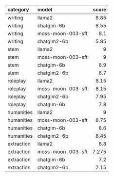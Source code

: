 | category   | model             |   score |
|:-----------|:------------------|--------:|
| writing    | llama2            |   8.85  |
| writing    | chatglm-6b        |   8.55  |
| writing    | moss-moon-003-sft |   8.1   |
| writing    | chatglm2-6b       |   5.85  |
| stem       | llama2            |   9     |
| stem       | moss-moon-003-sft |   9     |
| stem       | chatglm-6b        |   8.9   |
| stem       | chatglm2-6b       |   8.7   |
| roleplay   | llama2            |   8.15  |
| roleplay   | moss-moon-003-sft |   8.15  |
| roleplay   | chatglm2-6b       |   7.95  |
| roleplay   | chatglm-6b        |   7.8   |
| humanities | llama2            |   9     |
| humanities | moss-moon-003-sft |   8.75  |
| humanities | chatglm-6b        |   8.6   |
| humanities | chatglm2-6b       |   8.45  |
| extraction | llama2            |   8.8   |
| extraction | moss-moon-003-sft |   7.275 |
| extraction | chatglm-6b        |   7.2   |
| extraction | chatglm2-6b       |   7.15  |